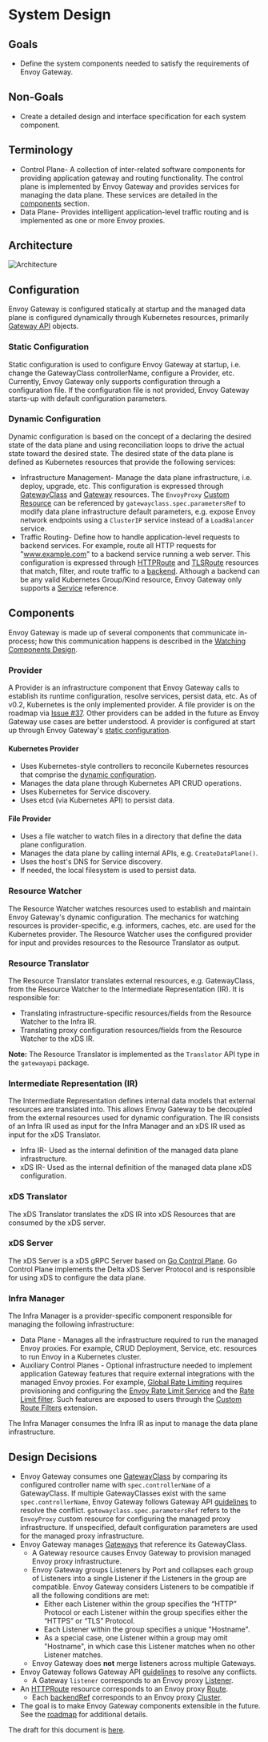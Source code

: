 # System Design

## Goals

* Define the system components needed to satisfy the requirements of Envoy Gateway.

## Non-Goals

* Create a detailed design and interface specification for each system component.

## Terminology

* Control Plane- A collection of inter-related software components for providing application gateway and routing
  functionality. The control plane is implemented by Envoy Gateway and provides services for managing the data plane.
  These services are detailed in the [components](#components) section.
* Data Plane- Provides intelligent application-level traffic routing and is implemented as one or more Envoy proxies.

## Architecture

![Architecture](../images/architecture.png)

## Configuration

Envoy Gateway is configured statically at startup and the managed data plane is configured dynamically through
Kubernetes resources, primarily [Gateway API][gw_api] objects.

### Static Configuration

Static configuration is used to configure Envoy Gateway at startup, i.e. change the GatewayClass controllerName,
configure a Provider, etc. Currently, Envoy Gateway only supports configuration through a configuration file. If the
configuration file is not provided, Envoy Gateway starts-up with default configuration parameters.

### Dynamic Configuration

Dynamic configuration is based on the concept of a declaring the desired state of the data plane and using
reconciliation loops to drive the actual state toward the desired state. The desired state of the data plane is
defined as Kubernetes resources that provide the following services:

* Infrastructure Management- Manage the data plane infrastructure, i.e. deploy, upgrade, etc. This configuration is
  expressed through [GatewayClass][gc] and [Gateway][gw] resources. The `EnvoyProxy` [Custom Resource][cr] can be
  referenced by `gatewayclass.spec.parametersRef` to modify data plane infrastructure default parameters,
  e.g. expose Envoy network endpoints using a `ClusterIP` service instead of a `LoadBalancer` service.
* Traffic Routing- Define how to handle application-level requests to backend services. For example, route all HTTP
  requests for "www.example.com" to a backend service running a web server. This configuration is expressed through
  [HTTPRoute][hroute] and [TLSRoute][troute] resources that match, filter, and route traffic to a [backend][be].
  Although a backend can be any valid Kubernetes Group/Kind resource, Envoy Gateway only supports a [Service][svc]
  reference.

## Components

Envoy Gateway is made up of several components that communicate in-process; how this communication happens is described
in the [Watching Components Design][wcd].

### Provider

A Provider is an infrastructure component that Envoy Gateway calls to establish its runtime configuration, resolve
services, persist data, etc. As of v0.2, Kubernetes is the only implemented provider. A file provider is on the roadmap
via [Issue #37][]. Other providers can be added in the future as Envoy Gateway use cases are better understood. A
provider is configured at start up through Envoy Gateway's [static configuration](#static-configuration).

#### Kubernetes Provider

* Uses Kubernetes-style controllers to reconcile Kubernetes resources that comprise the
  [dynamic configuration](#dynamic-configuration).
* Manages the data plane through Kubernetes API CRUD operations.
* Uses Kubernetes for Service discovery.
* Uses etcd (via Kubernetes API) to persist data.

#### File Provider

* Uses a file watcher to watch files in a directory that define the data plane configuration.
* Manages the data plane by calling internal APIs, e.g. `CreateDataPlane()`.
* Uses the host's DNS for Service discovery.
* If needed, the local filesystem is used to persist data.

### Resource Watcher

The Resource Watcher watches resources used to establish and maintain Envoy Gateway's dynamic configuration. The
mechanics for watching resources is provider-specific, e.g. informers, caches, etc. are used for the Kubernetes
provider. The Resource Watcher uses the configured provider for input and provides resources to the Resource Translator
as output.

### Resource Translator

The Resource Translator translates external resources, e.g. GatewayClass, from the Resource Watcher to the Intermediate
Representation (IR). It is responsible for:

* Translating infrastructure-specific resources/fields from the Resource Watcher to the Infra IR.
* Translating proxy configuration resources/fields from the Resource Watcher to the xDS IR.

__Note:__ The Resource Translator is implemented as the `Translator` API type in the `gatewayapi` package.

### Intermediate Representation (IR)

The Intermediate Representation defines internal data models that external resources are translated into. This allows
Envoy Gateway to be decoupled from the external resources used for dynamic configuration. The IR consists of an Infra IR
used as input for the Infra Manager and an xDS IR used as input for the xDS Translator.

* Infra IR- Used as the internal definition of the managed data plane infrastructure.
* xDS IR- Used as the internal definition of the managed data plane xDS configuration.

### xDS Translator

The xDS Translator translates the xDS IR into xDS Resources that are consumed by the xDS server.

### xDS Server

The xDS Server is a xDS gRPC Server based on [Go Control Plane][go_cp]. Go Control Plane implements the Delta xDS Server
Protocol and is responsible for using xDS to configure the data plane.

### Infra Manager

The Infra Manager is a provider-specific component responsible for managing the following infrastructure:

* Data Plane - Manages all the infrastructure required to run the managed Envoy proxies. For example, CRUD Deployment,
  Service, etc. resources to run Envoy in a Kubernetes cluster.
* Auxiliary Control Planes - Optional infrastructure needed to implement application Gateway features that require
  external integrations with the managed Envoy proxies. For example, [Global Rate Limiting][grl] requires provisioning
  and configuring the [Envoy Rate Limit Service][rls] and the [Rate Limit filter][rlf]. Such features are exposed to
  users through the [Custom Route Filters][crf] extension.

The Infra Manager consumes the Infra IR as input to manage the data plane infrastructure.

## Design Decisions

* Envoy Gateway consumes one [GatewayClass][gc] by comparing its configured controller name with
  `spec.controllerName` of a GatewayClass. If multiple GatewayClasses exist with the same `spec.controllerName`, Envoy
  Gateway follows Gateway API [guidelines][gwapi_conflicts] to resolve the conflict.
  `gatewayclass.spec.parametersRef` refers to the `EnvoyProxy` custom resource for configuring the managed proxy
  infrastructure. If unspecified, default configuration parameters are used for the managed proxy infrastructure.
* Envoy Gateway manages [Gateways][gw] that reference its GatewayClass.
  * A Gateway resource causes Envoy Gateway to provision managed Envoy proxy infrastructure.
  * Envoy Gateway groups Listeners by Port and collapses each group of Listeners into a single Listener if the Listeners
    in the group are compatible. Envoy Gateway considers Listeners to be compatible if all the following conditions are
    met:
    * Either each Listener within the group specifies the “HTTP” Protocol or each Listener within the group specifies
      either the “HTTPS” or “TLS” Protocol.
    * Each Listener within the group specifies a unique "Hostname".
    * As a special case, one Listener within a group may omit "Hostname", in which case this Listener matches when no
      other Listener matches.
  * Envoy Gateway does __not__ merge listeners across multiple Gateways.
* Envoy Gateway follows Gateway API [guidelines][gwapi_conflicts] to resolve any conflicts.
  * A Gateway `listener` corresponds to an Envoy proxy [Listener][listener].
* An [HTTPRoute][hroute] resource corresponds to an Envoy proxy [Route][route].
  * Each [backendRef][be_ref] corresponds to an Envoy proxy [Cluster][cluster].
* The goal is to make Envoy Gateway components extensible in the future. See the [roadmap][] for additional details.

The draft for this document is [here][draft_design].

[gw_api]: https://gateway-api.sigs.k8s.io
[gc]: https://gateway-api.sigs.k8s.io/concepts/api-overview/#gatewayclass
[gw]: https://gateway-api.sigs.k8s.io/concepts/api-overview/#gateway
[hroute]: https://gateway-api.sigs.k8s.io/concepts/api-overview/#httproute
[troute]: https://gateway-api.sigs.k8s.io/concepts/api-overview/#tlsroute
[go_cp]: https://github.com/envoyproxy/go-control-plane
[grl]: https://www.envoyproxy.io/docs/envoy/latest/intro/arch_overview/other_features/global_rate_limiting
[rls]: https://github.com/envoyproxy/ratelimit
[rlf]: https://www.envoyproxy.io/docs/envoy/latest/api-v3/extensions/filters/http/ratelimit/v3/rate_limit.proto#envoy-v3-api-msg-extensions-filters-http-ratelimit-v3-ratelimit
[crf]: https://gateway-api.sigs.k8s.io/v1alpha2/api-types/httproute/#filters-optional
[gwapi_conflicts]: https://gateway-api.sigs.k8s.io/concepts/guidelines/#conflicts
[listener]: https://www.envoyproxy.io/docs/envoy/latest/configuration/listeners/listeners#config-listeners
[route]: https://www.envoyproxy.io/docs/envoy/latest/api-v3/config/route/v3/route_components.proto#envoy-v3-api-msg-config-route-v3-route
[be_ref]: https://gateway-api.sigs.k8s.io/v1alpha2/api-types/httproute/#backendrefs-optional
[cluster]: https://www.envoyproxy.io/docs/envoy/latest/api-v3/config/cluster/v3/cluster.proto#config-cluster-v3-cluster
[draft_design]: https://docs.google.com/document/d/1riyTPPYuvNzIhBdrAX8dpfxTmcobWZDSYTTB5NeybuY/edit
[cr]: https://kubernetes.io/docs/concepts/extend-kubernetes/api-extension/custom-resources/
[be]: https://gateway-api.sigs.k8s.io/v1alpha2/references/spec/#gateway.networking.k8s.io/v1alpha2.BackendObjectReference
[svc]: https://kubernetes.io/docs/concepts/services-networking/service/
[ wcd ]: ./watching.md
[Issue #37]: https://github.com/envoyproxy/gateway/issues/37
[roadmap]: roadmap.md
